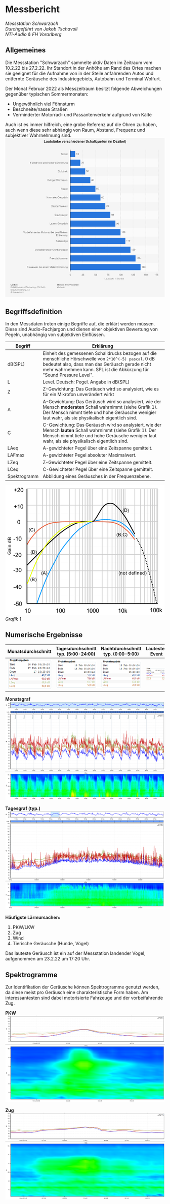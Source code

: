 # Messbericht

_Messstation Schwarzach_  
_Durchgeführt von Jakob Tschavoll_  
_NTi-Audio & FH Vorarlberg_

## Allgemeines

Die Messstation "Schwarzach" sammelte aktiv Daten im Zeitraum vom 10.2.22 bis 27.2.22. Ihr Standort in der Anhöhe am Rand des Ortes machen sie geeignet für die Aufnahme von in der Steile anfahrenden Autos und entfernte Geräusche des Industriegebiets, Autobahn und Terminal Wolfurt.

Der Monat Februar 2022 als Messzeitraum besitzt folgende Abweichungen gegenüber typischen Sommermonaten:

- Ungewöhnlich viel Föhnsturm
- Beschneite/nasse Straßen
- Verminderter Motorrad- und Passantenverkehr aufgrund von Kälte

Auch ist es immer hilfreich, eine grobe Referenz auf die Ohren zu haben, auch wenn diese sehr abhängig von Raum, Abstand, Frequenz und subjektiver Wahrnehmung sind.
![](statistic_id1195432_lautstaerke-verschiedener-schallquellen.png)

## Begriffsdefinition

In den Messdaten treten einige Begriffe auf, die erklärt werden müssen. Diese sind Audio-Fachjargon und dienen einer objektiven Bewertung von Pegeln, unabhängig von subjektiven Einflüssen.

| Begriff      | Erklärung                                                                                                                                                                                                                          |
| ------------ | ---------------------------------------------------------------------------------------------------------------------------------------------------------------------------------------------------------------------------------- |
| dB(SPL)      | Einheit des gemessenen Schalldrucks bezogen auf die menschliche Hörschwelle von `2*10^(-5) pascal`. 0 dB bedeutet also, dass man das Geräusch gerade nicht mehr wahrnehmen kann. SPL ist die Abkürzung für "Sound Pressure Level". |
| L            | Level. Deutsch: Pegel. Angabe in dB(SPL)                                                                                                                                                                                           |
| Z            | Z-Gewichtung: Das Geräusch wird so analysiert, wie es für ein Mikrofon unverändert wirkt                                                                                                                                           |
| A            | A-Gewichtung: Das Geräusch wird so analysiert, wie der Mensch **moderaten** Schall wahrnimmt (siehe Grafik 1). Der Mensch nimmt tiefe und hohe Geräusche wenigier laut wahr, als sie physikalisch eigentlich sind.                 |
| C            | C-Gewichtung: Das Geräusch wird so analysiert, wie der Mensch **lauten** Schall wahrnimmt (siehe Grafik 1). Der Mensch nimmt tiefe und hohe Geräusche wenigier laut wahr, als sie physikalisch eigentlich sind.                    |
| LAeq         | A-gewichteter Pegel über eine Zeitspanne gemittelt.                                                                                                                                                                                |
| LAFmax       | A-gewichteter Pegel absoluter Maximalwert.                                                                                                                                                                                         |
| LZeq         | Z-Gewichteter Pegel über eine Zeitspanne gemittelt.                                                                                                                                                                                |
| LCeq         | C-Gewichteter Pegel über eine Zeitspanne gemittelt.                                                                                                                                                                                |
| Spektrogramm | Abbildung eines Geräusches in der Frequenzebene.                                                                                                                                                                                   |

![Gewichtung](a_weighting.png)
_Grafik 1_

## Numerische Ergebnisse

| Monatsdurchschnitt        | Tagesdurchschnitt typ. (5:00-24:00) | Nachtdurchschnitt typ. (0:00-5:00) | Lautestes Event |
| ------------------------- | ----------------------------------- | ---------------------------------- | --------------- |
| ![](levels_month_num.png) | ![](day_typ.png)                    | ![](night_typ.png)                 | ![](peak.png)   |

**Monatsgraf**
![](levels_month.png)

**Tagesgraf (typ.)**
![](levels_day.png)

**Häufigste Lärmursachen:**

1. PKW/LKW
2. Zug
3. Wind
4. Tierische Geräusche (Hunde, Vögel)

Das lauteste Geräusch ist ein auf der Messstation landender Vogel, aufgenommen am 23.2.22 um 17:20 Uhr.

## Spektrogramme

Zur Identifikation der Geräusche können Spektrogramme genutzt werden, da diese meist pro Geräusch eine charakteristische Form haben. Am interessantesten sind dabei motorisierte Fahrzeuge und der vorbeifahrende Zug.

**PKW**
![](car_spec.png)

**Zug**
![](train_spec.png)
